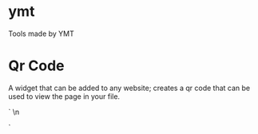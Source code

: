 # ymt
Tools made by YMT

# Qr Code
A widget that can be added to any website; creates a qr code that can be used to view the page in your file.
  
` <!DOCTYPE html>  \n
<html> 
<head> 
  <script src="https://rawgit.com/Pokemon9753/ymt/master/qrIcon4.js">
  </script> 
	</head> 
<body>
  <script> 
    qrLink("left"); 
  </script>
</body>
</html> `

  
